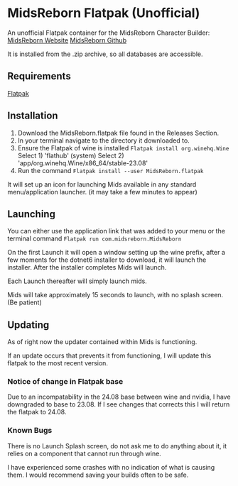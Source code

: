 # MidsReborn Flatpak (Unofficial)
An unofficial Flatpak container for the MidsReborn Character Builder:
[MidsReborn Website](https://midsreborn.com)
[MidsReborn Github](https://github.com/LoadedCamel/MidsReborn)

It is installed from the .zip archive, so all databases are accessible.

## Requirements
[Flatpak](https://Flatpak.org)

## Installation
1. Download the MidsReborn.flatpak file found in the Releases Section.
2. In your terminal navigate to the directory it downloaded to.
3. Ensure the Flatpak of wine is installed
   `Flatpak install org.winehq.Wine`
   Select 1) 'flathub' (system)
   Select 2) 'app/org.winehq.Wine/x86_64/stable-23.08'
4. Run the command
   `Flatpak install --user MidsReborn.flatpak`

It will set up an icon for launching Mids available in any standard menu/application launcher. (it may take a few minutes to appear)

## Launching
You can either use the application link that was added to your menu or the terminal command
    `Flatpak run com.midsreborn.MidsReborn`

On the first Launch it will open a window setting up the wine prefix, after a few moments for the dotnet6 installer to download, it will launch the installer.
After the installer completes Mids will launch.

Each Launch thereafter will simply launch mids.

Mids will take approximately 15 seconds to launch, with no splash screen. (Be patient)

## Updating
As of right now the updater contained within Mids is functioning.

If an update occurs that prevents it from functioning, I will update this flatpak to the most recent version.

### Notice of change in Flatpak base
Due to an incompatability in the 24.08 base between wine and nvidia, I have downgraded to base to 23.08. If I see changes that corrects this I will return the flatpak to 24.08.

### Known Bugs
There is no Launch Splash screen, do not ask me to do anything about it, it relies on a component that cannot run through wine.

I have experienced some crashes with no indication of what is causing them. I would recommend saving your builds often to be safe.
